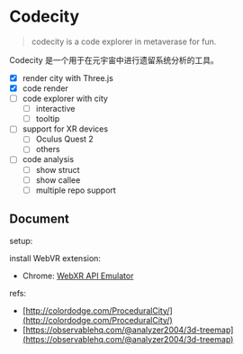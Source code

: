 # Codecity

> codecity is a code explorer in metaverase for fun. 

Codecity 是一个用于在元宇宙中进行遗留系统分析的工具。

- [x] render city with Three.js
- [x] code render
- [ ] code explorer with city
  - [ ] interactive
  - [ ] tooltip
- [ ] support for XR devices
  - [ ] Oculus Quest 2
  - [ ] others
- [ ] code analysis
  - [ ] show struct
  - [ ] show callee
  - [ ] multiple repo support

## Document

setup:

install WebVR extension:

- Chrome: [WebXR API Emulator](https://chrome.google.com/webstore/detail/webxr-api-emulator/mjddjgeghkdijejnciaefnkjmkafnnje)

refs:

- [http://colordodge.com/ProceduralCity/](http://colordodge.com/ProceduralCity/)
- [https://observablehq.com/@analyzer2004/3d-treemap](https://observablehq.com/@analyzer2004/3d-treemap)

